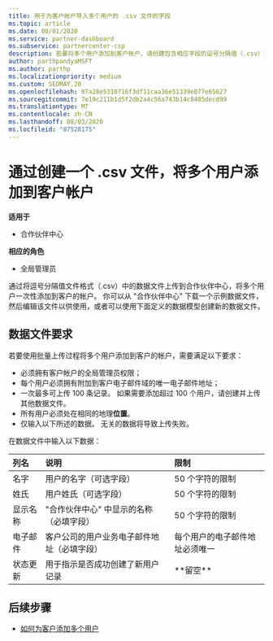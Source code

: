 ```yaml
---
title: 用于为客户帐户导入多个用户的 .csv 文件的字段
ms.topic: article
ms.date: 08/01/2020
ms.service: partner-dashboard
ms.subservice: partnercenter-csp
description: 若要将多个用户添加到客户帐户，请创建包含相应字段的逗号分隔值（.csv）文件。
author: parthpandyaMSFT
ms.author: parthp
ms.localizationpriority: medium
ms.custom: SEOMAY.20
ms.openlocfilehash: 07a28e5310716f3df11caa36e51339e877e65627
ms.sourcegitcommit: 7e19c211b1d5f2db2a4c56a743b14c8485decd99
ms.translationtype: MT
ms.contentlocale: zh-CN
ms.lasthandoff: 08/03/2020
ms.locfileid: "87528175"
---
```

# <a name="add-multiple-users-to-a-customer-account-by-creating-a-csv-file"></a>通过创建一个 .csv 文件，将多个用户添加到客户帐户

**适用于**

- 合作伙伴中心

**相应的角色**

- 全局管理员

通过将逗号分隔值文件格式（.csv）中的数据文件上传到合作伙伴中心，将多个用户一次性添加到客户的帐户。 你可以从 "合作伙伴中心" 下载一个示例数据文件，然后编辑该文件以供使用，或者可以使用下面定义的数据模型创建新的数据文件。

## <a name="data-file-requirements"></a><a href="" id="creatingtheimportcsvfile"></a>数据文件要求

若要使用批量上传过程将多个用户添加到客户的帐户，需要满足以下要求：

- 必须拥有客户帐户的全局管理员权限；
- 每个用户必须拥有附加到客户电子邮件域的唯一电子邮件地址；
- 一次最多可上传 100 条记录。 如果需要添加超过 100 个用户，请创建并上传其他数据文件。
- 所有用户必须处在相同的地理**位置**。
- 仅输入以下所述的数据。 无关的数据将导致上传失败。

在数据文件中输入以下数据：

| **列名** | **说明**  | **限制**  |
|:-------- |:------  |:----- |
| 名字  | 用户的名字（可选字段）  | 50 个字符的限制  |
| 姓氏  | 用户姓氏（可选字段）  | 50 个字符的限制  |
| 显示名称    | "合作伙伴中心" 中显示的名称（必填字段）                            | 50 个字符的限制                         |
| 电子邮件   | 客户公司的用户业务电子邮件地址（必填字段）           | 每个用户的电子邮件地址必须唯一 |
| 状态更新   | 用于指示是否成功创建了新用户记录 | \*\*留空\*\*                        |

## <a name="next-steps"></a>后续步骤

- [如何为客户添加多个用户](adding-multiple-users-to-a-customer-account.md)